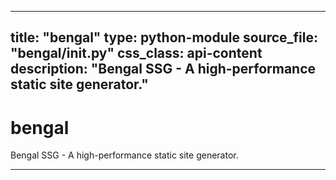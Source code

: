 
---
title: "bengal"
type: python-module
source_file: "bengal/__init__.py"
css_class: api-content
description: "Bengal SSG - A high-performance static site generator."
---

# bengal

Bengal SSG - A high-performance static site generator.

---


